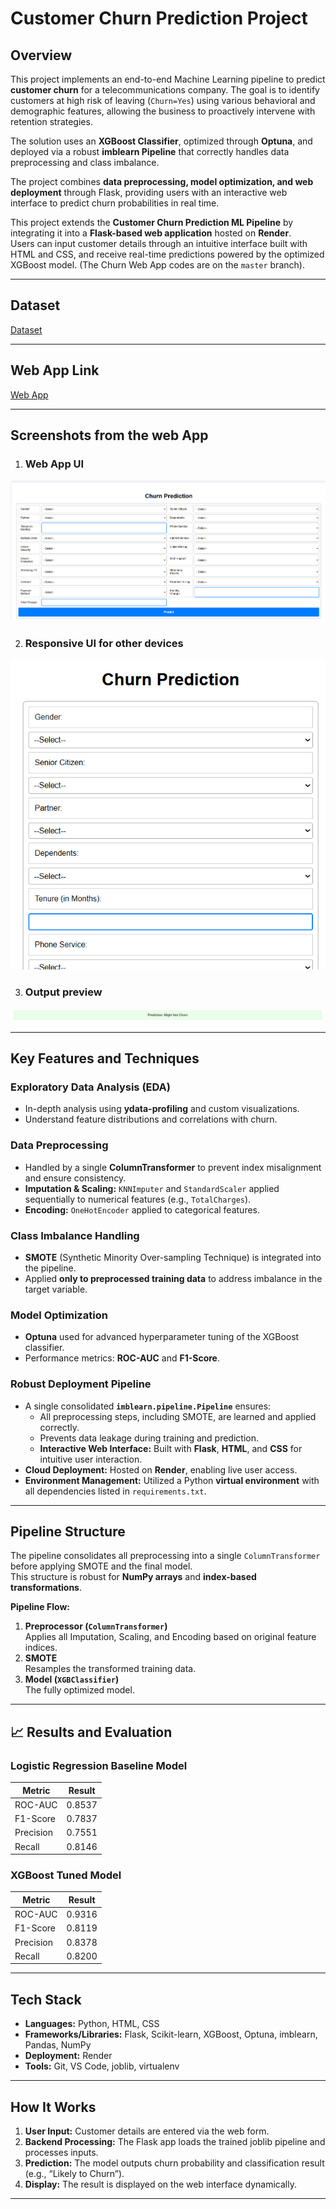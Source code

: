 # Customer Churn Prediction Project

## Overview
This project implements an end-to-end Machine Learning pipeline to predict **customer churn** for a telecommunications company. The goal is to identify customers at high risk of leaving (`Churn=Yes`) using various behavioral and demographic features, allowing the business to proactively intervene with retention strategies.

The solution uses an **XGBoost Classifier**, optimized through **Optuna**, and deployed via a robust **imblearn Pipeline** that correctly handles data preprocessing and class imbalance.

The project combines **data preprocessing, model optimization, and web deployment** through Flask, providing users with an interactive web interface to predict churn probabilities in real time.

This project extends the **Customer Churn Prediction ML Pipeline** by integrating it into a **Flask-based web application** hosted on **Render**.  
Users can input customer details through an intuitive interface built with HTML and CSS, and receive real-time predictions powered by the optimized XGBoost model.
(The Churn Web App codes are on the `master` branch).

---

## Dataset 

[Dataset](https://www.kaggle.com/datasets/blastchar/telco-customer-churn "Dataset")

---
## Web App Link

[Web App](https://churn-prediction-self-project.onrender.com/ "Visit Churn Prediction Website")

---

## Screenshots from the web App

1. ### Web App UI
![Dashboard Preview](images/Screenshot%202025-10-30%20164005.png)

2. ### Responsive UI for other devices
![Dashboard Preview](images/Screenshot%202025-10-30%20164317.png)

3. ### Output preview
![Dashboard Preview](images/Screenshot%202025-10-30%20164210.png)

---
## Key Features and Techniques

### Exploratory Data Analysis (EDA)
- In-depth analysis using **ydata-profiling** and custom visualizations.
- Understand feature distributions and correlations with churn.

### Data Preprocessing
- Handled by a single **ColumnTransformer** to prevent index misalignment and ensure consistency.
- **Imputation & Scaling:** `KNNImputer` and `StandardScaler` applied sequentially to numerical features (e.g., `TotalCharges`).
- **Encoding:** `OneHotEncoder` applied to categorical features.

### Class Imbalance Handling
- **SMOTE** (Synthetic Minority Over-sampling Technique) is integrated into the pipeline.
- Applied **only to preprocessed training data** to address imbalance in the target variable.

### Model Optimization
- **Optuna** used for advanced hyperparameter tuning of the XGBoost classifier.
- Performance metrics: **ROC-AUC** and **F1-Score**.

### Robust Deployment Pipeline
- A single consolidated **`imblearn.pipeline.Pipeline`** ensures:
  - All preprocessing steps, including SMOTE, are learned and applied correctly.
  - Prevents data leakage during training and prediction.
  - **Interactive Web Interface:** Built with **Flask**, **HTML**, and **CSS** for intuitive user interaction.  
-  **Cloud Deployment:** Hosted on **Render**, enabling live user access.  
-  **Environment Management:** Utilized a Python **virtual environment** with all dependencies listed in `requirements.txt`.  

---

## Pipeline Structure
The pipeline consolidates all preprocessing into a single `ColumnTransformer` before applying SMOTE and the final model.  
This structure is robust for **NumPy arrays** and **index-based transformations**.

**Pipeline Flow:**
1. **Preprocessor (`ColumnTransformer`)**  
   Applies all Imputation, Scaling, and Encoding based on original feature indices.
2. **SMOTE**  
   Resamples the transformed training data.
3. **Model (`XGBClassifier`)**  
   The fully optimized model.

---

## 📈 Results and Evaluation

### Logistic Regression Baseline Model
| Metric     | Result    |
|-----------|-----------|
| ROC-AUC   | 0.8537    | 
| F1-Score  | 0.7837     |
| Precision | 0.7551    | 
| Recall    | 0.8146     | 

### XGBoost Tuned Model
| Metric     | Result    |
|-----------|-----------|
| ROC-AUC   | 0.9316    | 
| F1-Score  | 0.8119     |
| Precision | 0.8378    | 
| Recall    | 0.8200     | 

---
## Tech Stack

- **Languages:** Python, HTML, CSS  
- **Frameworks/Libraries:** Flask, Scikit-learn, XGBoost, Optuna, imblearn, Pandas, NumPy  
- **Deployment:** Render  
- **Tools:** Git, VS Code, joblib, virtualenv 

---

## How It Works

1. **User Input:** Customer details are entered via the web form.  
2. **Backend Processing:** The Flask app loads the trained joblib pipeline and processes inputs.  
3. **Prediction:** The model outputs churn probability and classification result (e.g., “Likely to Churn”).  
4. **Display:** The result is displayed on the web interface dynamically.

---
